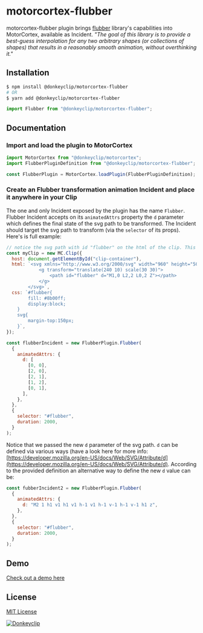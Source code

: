 # motorcortex-flubber

motorcortex-flubber plugin brings [flubber](https://github.com/veltman/flubber) library's capabilities into MotorCortex, available as Incident.
_"The goal of this library is to provide a best-guess interpolation for any two arbitrary shapes (or collections of shapes) that results in a reasonably smooth animation, without overthinking it."_

## Installation

```bash
$ npm install @donkeyclip/motorcortex-flubber
# OR
$ yarn add @donkeyclip/motorcortex-flubber
```

```javascript
import Flubber from "@donkeyclip/motorcortex-flubber";
```

## Documentation

### Import and load the plugin to MotorCortex

```javascript
import MotorCortex from "@donkeyclip/motorcortex";
import FlubberPluginDefinition from "@donkeyclip/motorcortex-flubber";

const FlubberPlugin = MotorCortex.loadPlugin(FlubberPluginDefinition);
```

### Create an Flubber transformation animation Incident and place it anywhere in your Clip

The one and only Incident exposed by the plugin has the name `Flubber`. Flubber Incident accepts on its `animatedAttrs` property the `d` parameter which defines the final state of the svg path to be transformed. The Incident should target the svg path to transform (via the `selector` of its props).
Here's is full example:

```javascript
// notice the svg path with id "flubber" on the html of the clip. This is the path we will apply the Flubber transformatio to.
const myClip = new MC.Clip({
  host: document.getElementById("clip-container"),
  html: `<svg xmlns="http://www.w3.org/2000/svg" width="960" height="500">
            <g transform="translate(240 10) scale(30 30)">
                <path id="flubber" d="M1,0 L2,2 L0,2 Z"></path>
            </g>
        </svg>`,
  css: `#flubber{
        fill: #8b00ff;
        display:block;
    }
    svg{
        margin-top:150px;
    }`,
});

const flubberIncident = new FlubberPlugin.Flubber(
  {
    animatedAttrs: {
      d: [
        [0, 0],
        [2, 0],
        [2, 1],
        [1, 2],
        [0, 1],
      ],
    },
  },
  {
    selector: "#flubber",
    duration: 2000,
  }
);
```

Notice that we passed the new `d` parameter of the svg path. `d` can be defined via various ways (have a look here for more info: [https://developer.mozilla.org/en-US/docs/Web/SVG/Attribute/d](https://developer.mozilla.org/en-US/docs/Web/SVG/Attribute/d).
According to the provided definition an alternative way to define the new `d` value can be:

```javascript
const fubberIncident2 = new FlubberPlugin.Flubber(
  {
    animatedAttrs: {
      d: "M2 1 h1 v1 h1 v1 h-1 v1 h-1 v-1 h-1 v-1 h1 z",
    },
  },
  {
    selector: "#flubber",
    duration: 2000,
  }
);
```

## Demo

[Check out a demo here](https://donkeyclip.com.github.io/motorcortex-flubber/demo/)

## License

[MIT License](https://opensource.org/licenses/MIT)

[![Donkeyclip](https://presskit.donkeyclip.com/logos/donkey%20clip%20logo.svg)](donkeyclip.com)
